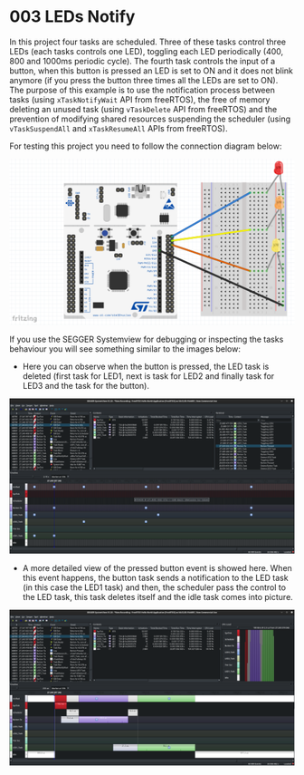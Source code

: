 # 003 LEDs Notify

In this project four tasks are scheduled. Three of these tasks control three LEDs (each tasks controls one LED), toggling each LED periodically (400, 800 and 1000ms periodic cycle). The fourth task controls the input of a button, when this button is pressed an LED is set to ON and it does not blink anymore (if you press the button three times all the LEDs are set to ON).  
The purpose of this example is to use the notification process between tasks (using ```xTaskNotifyWait``` API from freeRTOS), the free of memory deleting an unused task (using ```vTaskDelete``` API from freeRTOS) and the prevention of modifying shared resources suspending the scheduler (using ```vTaskSuspendAll``` and ```xTaskResumeAll``` APIs from freeRTOS).

For testing this project you need to follow the connection diagram below:

![Alt text](../002LEDs/doc/nucleo-freertos-002LEDs.png)

If you use the SEGGER Systemview for debugging or inspecting the tasks behaviour you will see something similar to the images below:

- Here you can observe when the button is pressed, the LED task is deleted (first task for LED1, next is task for LED2 and finally task for LED3 and the task for the button).

![Alt text](doc/003_2_clicks_button.png)

- A more detailed view of the pressed button event is showed here. When this event happens, the button task sends a notification to the LED task (in this case the LED1 task) and then, the scheduler pass the control to the LED task, this task deletes itself and the idle task comes into picture.

![Alt text](doc/003_1_zoom.png)
